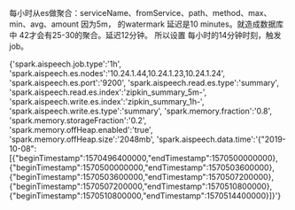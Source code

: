 每小时从es做聚合：serviceName、fromService、path、method、max、min、avg、amount
因为5m， 的watermark 延迟是10 minutes。就造成数据库中 42才会有25-30的聚合。延迟12分钟。
所以设置 每小时的14分钟时刻，触发job。

{'spark.aispeech.job.type':'1h',
'spark.aispeech.es.nodes':'10.24.1.44,10.24.1.23,10.24.1.24',
'spark.aispeech.es.port':'9200',
'spark.aispeech.read.es.type':'summary',
'spark.aispeech.read.es.index':'zipkin_summary_5m-',
'spark.aispeech.write.es.index':'zipkin_summary_1h-',
'spark.aispeech.write.es.type':'summary',
'spark.memory.fraction':'0.8',
'spark.memory.storageFraction':'0.2',
'spark.memory.offHeap.enabled':'true',
'spark.memory.offHeap.size':'2048mb',
'spark.aispeech.data.time':'{"2019-10-08":[{"beginTimestamp":1570496400000,"endTimestamp":1570500000000},
                            {"beginTimestamp":1570500000000,"endTimestamp":1570503600000},
                            {"beginTimestamp":1570503600000,"endTimestamp":1570507200000},
                            {"beginTimestamp":1570507200000,"endTimestamp":1570510800000},
                            {"beginTimestamp":1570510800000,"endTimestamp":1570514400000}]}'}
